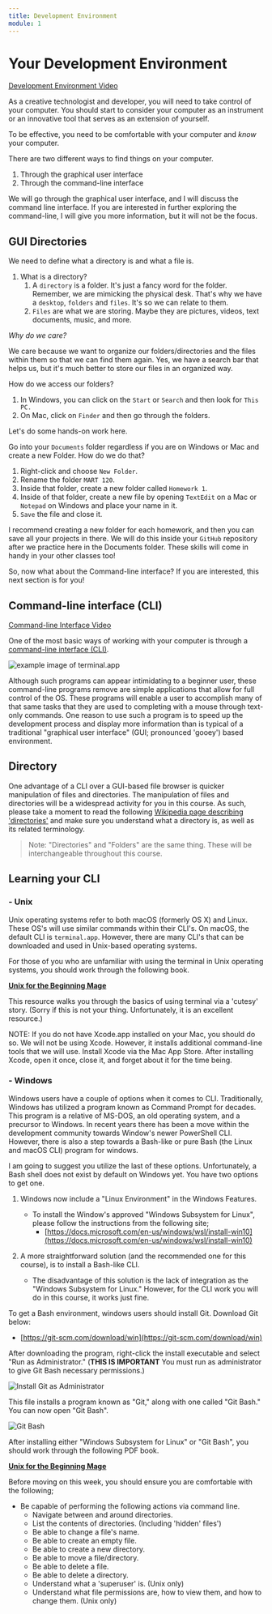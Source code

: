 ```yaml
---
title: Development Environment
module: 1
---
```


# Your Development Environment

<a href="//www.youtube.com/embed/Jian1ilJwBs" data-lity>Development Environment Video</a>

As a creative technologist and developer, you will need to take control of your computer. You should start to consider your computer as an instrument or an innovative tool that serves as an extension of yourself.

To be effective, you need to be comfortable with your computer and *know* your computer.

There are two different ways to find things on your computer.
1. Through the graphical user interface
2. Through the command-line interface

We will go through the graphical user interface, and I will discuss the command line interface.  If you are interested in further exploring the command-line, I will give you more information, but it will not be the focus.

<!--# INSERT VIDEO-->

## GUI Directories

We need to define what a directory is and what a file is.  
1. What is a directory?
   1. A `directory` is a folder. It's just a fancy word for the folder.  Remember, we are mimicking the physical desk. That's why we have a `desktop`, `folders` and `files`. It's so we can relate to them.
   2. `Files` are what we are storing.  Maybe they are pictures, videos, text documents, music, and more.  

*Why do we care?* 

We care because we want to organize our folders/directories and the files within them so that we can find them again. Yes, we have a search bar that helps us, but it's much better to store our files in an organized way.

How do we access our folders?
1. In Windows, you can click on the `Start` or `Search` and then look for `This PC.`
2. On Mac, click on `Finder` and then go through the folders.

<!--# INSERT VIDEO-->

Let's do some hands-on work here.

Go into your `Documents` folder regardless if you are on Windows or Mac and create a new Folder.  How do we do that?  
1. Right-click and choose `New Folder`.  
2. Rename the folder `MART 120`.  
3. Inside that folder, create a new folder called `Homework 1`.  
4. Inside of that folder, create a new file by opening `TextEdit` on a Mac or `Notepad` on Windows and place your name in it.  
5. `Save` the file and close it.

I recommend creating a new folder for each homework, and then you can save all your projects in there.  We will do this inside your `GitHub` repository after we practice here in the Documents folder.  These skills will come in handy in your other classes too!

So, now what about the Command-line interface? If you are interested, this next section is for you!

## Command-line interface (CLI)

<a href="//www.youtube.com/embed/R_wj7DrD_g0" data-lity>Command-line Interface Video</a>

One of the most basic ways of working with your computer is through a [command-line interface (CLI)](https://en.wikipedia.org/wiki/Command-line_interface).

![example image of terminal.app](../imgs/Screen1.png)

Although such programs can appear intimidating to a beginner user, these command-line programs remove are simple applications that allow for full control of the OS. These programs will enable a user to accomplish many of that same tasks that they are used to completing with a mouse through text-only commands. One reason to use such a program is to speed up the development process and display more information than is typical of a traditional "graphical user interface" (GUI; pronounced 'gooey') based environment.

## Directory

One advantage of a CLI over a GUI-based file browser is quicker manipulation of files and directories. The manipulation of files and directories will be a widespread activity for you in this course. As such, please take a moment to read the following [Wikipedia page describing 'directories'](https://en.wikipedia.org/wiki/Directory_(computing)) and make sure you understand what a directory is, as well as its related terminology.

> Note: "Directories" and "Folders" are the same thing. These will be interchangeable throughout this course.

<!-- create a video here...
<div class="embed-responsive embed-responsive-16by9"><iframe class="embed-responsive-item" src="https://www.youtube.com/embed/CuyD_n3XzbE" frameborder="0" allowfullscreen></iframe></div>
-->
## Learning your CLI

### - Unix
Unix operating systems refer to both macOS (formerly OS X) and Linux. These OS's will use similar commands within their CLI's. On macOS, the default CLI is `terminal.app`. However, there are many CLI's that can be downloaded and used in Unix-based operating systems.

For those of you who are unfamiliar with using the terminal in Unix operating systems, you should work through the following book.

**[Unix for the Beginning Mage](http://unixmages.com/wp-content/uploads/2018/12/ufbm.pdf)**

This resource walks you through the basics of using terminal via a 'cutesy' story. (Sorry if this is not your thing. Unfortunately, it is an excellent resource.)

NOTE: If you do not have Xcode.app installed on your Mac, you should do so. We will not be using Xcode. However, it installs additional command-line tools that we will use. Install Xcode via the Mac App Store. After installing Xcode, open it once, close it, and forget about it for the time being.

### - Windows
Windows users have a couple of options when it comes to CLI. Traditionally, Windows has utilized a program known as Command Prompt for decades. This program is a relative of MS-DOS, an old operating system, and a precursor to Windows. In recent years there has been a move within the development community towards Window's newer PowerShell CLI. However, there is also a step towards a Bash-like or pure Bash (the Linux and macOS CLI) program for windows.

I am going to suggest you utilize the last of these options. Unfortunately, a Bash shell does not exist by default on Windows yet. You have two options to get one.

1. Windows now include a "Linux Environment" in the Windows Features.
    - To install the Window's approved "Windows Subsystem for Linux", please follow the instructions from the following site;
        - [https://docs.microsoft.com/en-us/windows/wsl/install-win10](https://docs.microsoft.com/en-us/windows/wsl/install-win10)

2. A more straightforward solution (and the recommended one for this course), is to install a Bash-like CLI.
    - The disadvantage of this solution is the lack of integration as the "Windows Subsystem for Linux." However, for the CLI work you will do in this course, it works just fine.

To get a Bash environment, windows users should install Git. Download Git below:

- [https://git-scm.com/download/win](https://git-scm.com/download/win)

After downloading the program, right-click the install executable and select "Run as Administrator." (**THIS IS IMPORTANT** You must run as administrator to give Git Bash necessary permissions.)

![Install Git as Administrator](../imgs/install-git-windows.png)

This file installs a program known as "Git," along with one called "Git Bash." You can now open "Git Bash".

![Git Bash](../imgs/Screen2.png)

After installing either "Windows Subsystem for Linux" or "Git Bash", you should work through the following PDF book.

**[Unix for the Beginning Mage](http://unixmages.com/ufbm.pdf)**

Before moving on this week, you should ensure you are comfortable with the following;

- Be capable of performing the following actions via command line.
    - Navigate between and around directories.
    - List the contents of directories. (Including 'hidden' files')
    - Be able to change a file's name.
    - Be able to create an empty file.
    - Be able to create a new directory.
    - Be able to move a file/directory.
    - Be able to delete a file.
    - Be able to delete a directory.
    - Understand what a 'superuser' is. (Unix only)
    - Understand what file permissions are, how to view them, and how to change them. (Unix only)